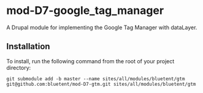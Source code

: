 mod-D7-google_tag_manager
=========================

A Drupal module for implementing the Google Tag Manager with dataLayer.

## Installation

To install, run the following command from the root of your project directory:

```
git submodule add -b master --name sites/all/modules/bluetent/gtm git@github.com:bluetent/mod-D7-gtm.git sites/all/modules/bluetent/gtm
```
